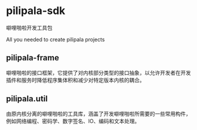 # pilipala-sdk

噼哩啪啦开发工具包

All you needed to create pilipala projects

## pilipala-frame

噼哩啪啦的接口框架，它提供了对内核部分类型的接口抽象，以允许开发者在开发插件和服务时降低程序集体积和减少对特定版本内核的耦合。

## pilipala.util

由原内核分离的噼哩啪啦的工具库，涵盖了开发噼哩啪啦所需要的一些常用构件，例如网络编程、密码学、数字签名、IO、编码和文本处理。
